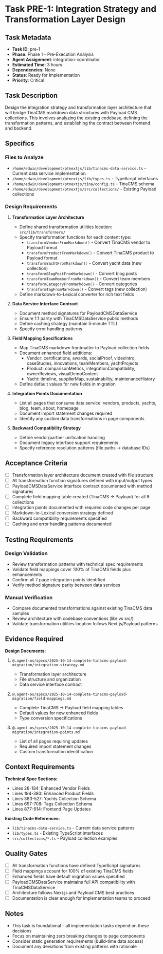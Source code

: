# Task PRE-1: Integration Strategy and Transformation Layer Design

## Task Metadata
- **Task ID**: pre-1
- **Phase**: Phase 1 - Pre-Execution Analysis
- **Agent Assignment**: integration-coordinator
- **Estimated Time**: 3 hours
- **Dependencies**: None
- **Status**: Ready for Implementation
- **Priority**: Critical

## Task Description

Design the integration strategy and transformation layer architecture that will bridge TinaCMS markdown data structures with Payload CMS collections. This involves analyzing the existing codebase, defining the transformation patterns, and establishing the contract between frontend and backend.

## Specifics

### Files to Analyze
- `/home/edwin/development/ptnextjs/lib/tinacms-data-service.ts` - Current data service implementation
- `/home/edwin/development/ptnextjs/lib/types.ts` - TypeScript interfaces
- `/home/edwin/development/ptnextjs/tina/config.ts` - TinaCMS schema
- `/home/edwin/development/ptnextjs/src/collections/` - Existing Payload collections

### Design Requirements

1. **Transformation Layer Architecture**
   - Define shared transformation utilities location: `src/lib/transformers/`
   - Specify transformation functions for each content type:
     - `transformVendorFromMarkdown()` - Convert TinaCMS vendor to Payload format
     - `transformProductFromMarkdown()` - Convert TinaCMS product to Payload format
     - `transformYachtFromMarkdown()` - Convert yacht data (new collection)
     - `transformBlogPostFromMarkdown()` - Convert blog posts
     - `transformTeamMemberFromMarkdown()` - Convert team members
     - `transformCategoryFromMarkdown()` - Convert categories
     - `transformTagFromMarkdown()` - Convert tags (new collection)
   - Define markdown-to-Lexical converter for rich text fields

2. **Data Service Interface Contract**
   - Document method signatures for PayloadCMSDataService
   - Ensure 1:1 parity with TinaCMSDataService public methods
   - Define caching strategy (maintain 5-minute TTL)
   - Specify error handling patterns

3. **Field Mapping Specifications**
   - Map TinaCMS markdown frontmatter to Payload collection fields
   - Document enhanced field additions:
     - Vendor: certifications, awards, socialProof, videoIntro, caseStudies, innovations, teamMembers, yachtProjects
     - Product: comparisonMetrics, integrationCompatibility, ownerReviews, visualDemoContent
     - Yacht: timeline, supplierMap, sustainability, maintenanceHistory
   - Define default values for new fields in migration

4. **Integration Points Documentation**
   - List all pages that consume data service: vendors, products, yachts, blog, team, about, homepage
   - Document import statement changes required
   - Identify any custom data transformations in page components

5. **Backward Compatibility Strategy**
   - Define vendor/partner unification handling
   - Document legacy interface support requirements
   - Specify reference resolution patterns (file paths → database IDs)

## Acceptance Criteria

- [ ] Transformation layer architecture document created with file structure
- [ ] All transformation function signatures defined with input/output types
- [ ] PayloadCMSDataService interface contract documented with method signatures
- [ ] Complete field mapping table created (TinaCMS → Payload) for all 8 collections
- [ ] Integration points documented with required code changes per page
- [ ] Markdown-to-Lexical conversion strategy defined
- [ ] Backward compatibility requirements specified
- [ ] Caching and error handling patterns documented

## Testing Requirements

### Design Validation
- Review transformation patterns with technical spec requirements
- Validate field mappings cover 100% of TinaCMS fields plus enhancements
- Confirm all 7 page integration points identified
- Verify method signature parity between data services

### Manual Verification
- Compare documented transformations against existing TinaCMS data samples
- Review architecture with codebase conventions (lib/ vs src/)
- Validate transformation utilities location follows Next.js/Payload patterns

## Evidence Required

**Design Documents:**
1. `@.agent-os/specs/2025-10-14-complete-tinacms-payload-migration/integration-strategy.md`
   - Transformation layer architecture
   - File structure and organization
   - Data service interface contract

2. `@.agent-os/specs/2025-10-14-complete-tinacms-payload-migration/field-mappings.md`
   - Complete TinaCMS → Payload field mapping tables
   - Default values for new enhanced fields
   - Type conversion specifications

3. `@.agent-os/specs/2025-10-14-complete-tinacms-payload-migration/integration-points.md`
   - List of all pages requiring updates
   - Required import statement changes
   - Custom transformation identification

## Context Requirements

**Technical Spec Sections:**
- Lines 28-184: Enhanced Vendor Fields
- Lines 194-380: Enhanced Product Fields
- Lines 383-527: Yachts Collection Schema
- Lines 657-708: Tags Collection Schema
- Lines 877-914: Frontend Page Updates

**Existing Code References:**
- `lib/tinacms-data-service.ts` - Current data service patterns
- `lib/types.ts` - Existing TypeScript interfaces
- `src/collections/*.ts` - Payload collection examples

## Quality Gates

- [ ] All transformation functions have defined TypeScript signatures
- [ ] Field mappings account for 100% of existing TinaCMS fields
- [ ] Enhanced fields have default migration values specified
- [ ] PayloadCMSDataService maintains full API compatibility with TinaCMSDataService
- [ ] Architecture follows Next.js and Payload CMS best practices
- [ ] Documentation is clear enough for implementation teams to proceed

## Notes

- This task is foundational - all implementation tasks depend on these decisions
- Focus on maintaining zero breaking changes to page components
- Consider static generation requirements (build-time data access)
- Document any deviations from existing patterns with rationale
